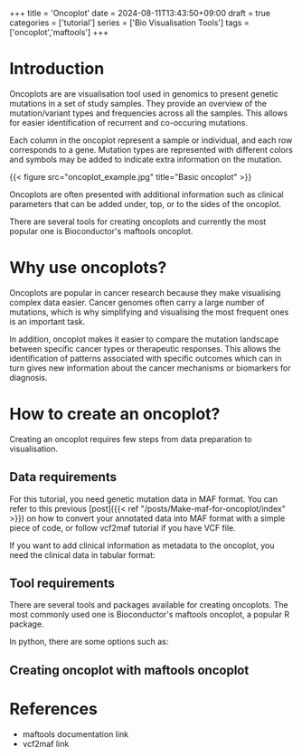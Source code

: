 +++
title = 'Oncoplot'
date = 2024-08-11T13:43:50+09:00
draft = true
categories = ['tutorial']
series = ['Bio Visualisation Tools']
tags = ['oncoplot','maftools']
+++

# Introduction

Oncoplots are are visualisation tool used in genomics to present genetic mutations in a set of study samples.
They provide an overview of the mutation/variant types and frequencies across all the samples.
This allows for easier identification of recurrent and co-occuring mutations.

Each column in the oncoplot represent a sample or individual, and each row corresponds to a gene.
Mutation types are represented with different colors and symbols may be added to indicate extra information on the mutation.

{{< figure src="oncoplot_example.jpg" title="Basic oncoplot" >}}

Oncoplots are often presented with additional information such as clinical 
parameters that can be added under, top, or to the sides of the oncoplot.

There are several tools for creating oncoplots and currently the most 
popular one is Bioconductor's maftools oncoplot. 

# Why use oncoplots?

Oncoplots are popular in cancer research because they make visualising complex data easier. 
Cancer genomes often carry a large number of mutations, which is why simplifying and visualising
the most frequent ones is an important task. 

In addition, oncoplot makes it easier to compare the mutation landscape between specific cancer types or
therapeutic responses. This allows the identification of patterns associated with specific outcomes which can
in turn gives new information about the cancer mechanisms or biomarkers for diagnosis.

# How to create an oncoplot?

Creating an oncoplot requires few steps from data preparation to visualisation.

## Data requirements

For this tutorial, you need genetic mutation data in MAF format. You can
refer to this previous [post]({{< ref "/posts/Make-maf-for-oncoplot/index" >}}) on how to convert your annotated data into MAF
format with a simple piece of code, or follow vcf2maf tutorial if you have
VCF file.

If you want to add clinical information as metadata to the oncoplot,
you need the clinical data in tabular format:

## Tool requirements

There are several tools and packages available for creating oncoplots.
The most commonly used one is Bioconductor's maftools oncoplot, a popular R package. 

In python, there are some options such as:


## Creating oncoplot with maftools oncoplot



# References

- maftools documentation link
- vcf2maf link

